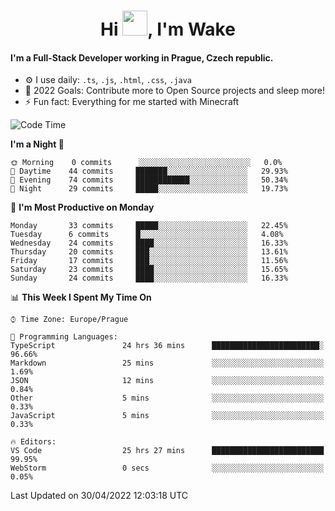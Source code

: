 <h1 align="center">Hi <img src="https://raw.githubusercontent.com/MrWakeCZ/MrWakeCZ/master/Hi.gif" width="40px" />, I'm Wake</h1>

#### I'm a Full-Stack Developer working in Prague, Czech republic.
- ⚙️ I use daily: `.ts`, `.js`, `.html`, `.css`, `.java`
- 🥅 2022 Goals: Contribute more to Open Source projects and sleep more!
- ⚡ Fun fact: Everything for me started with Minecraft

<!--START_SECTION:waka-->
![Code Time](http://img.shields.io/badge/Code%20Time-2%2C356%20hrs%2045%20mins-blue)

**I'm a Night 🦉** 

```text
🌞 Morning    0 commits      ░░░░░░░░░░░░░░░░░░░░░░░░░   0.0% 
🌆 Daytime    44 commits     ███████░░░░░░░░░░░░░░░░░░   29.93% 
🌃 Evening    74 commits     ████████████░░░░░░░░░░░░░   50.34% 
🌙 Night      29 commits     █████░░░░░░░░░░░░░░░░░░░░   19.73%

```
📅 **I'm Most Productive on Monday** 

```text
Monday       33 commits     █████░░░░░░░░░░░░░░░░░░░░   22.45% 
Tuesday      6 commits      █░░░░░░░░░░░░░░░░░░░░░░░░   4.08% 
Wednesday    24 commits     ████░░░░░░░░░░░░░░░░░░░░░   16.33% 
Thursday     20 commits     ███░░░░░░░░░░░░░░░░░░░░░░   13.61% 
Friday       17 commits     ███░░░░░░░░░░░░░░░░░░░░░░   11.56% 
Saturday     23 commits     ████░░░░░░░░░░░░░░░░░░░░░   15.65% 
Sunday       24 commits     ████░░░░░░░░░░░░░░░░░░░░░   16.33%

```


📊 **This Week I Spent My Time On** 

```text
⌚︎ Time Zone: Europe/Prague

💬 Programming Languages: 
TypeScript               24 hrs 36 mins      ████████████████████████░   96.66% 
Markdown                 25 mins             ░░░░░░░░░░░░░░░░░░░░░░░░░   1.69% 
JSON                     12 mins             ░░░░░░░░░░░░░░░░░░░░░░░░░   0.84% 
Other                    5 mins              ░░░░░░░░░░░░░░░░░░░░░░░░░   0.33% 
JavaScript               5 mins              ░░░░░░░░░░░░░░░░░░░░░░░░░   0.33%

🔥 Editors: 
VS Code                  25 hrs 27 mins      █████████████████████████   99.95% 
WebStorm                 0 secs              ░░░░░░░░░░░░░░░░░░░░░░░░░   0.05%

```


 Last Updated on 30/04/2022 12:03:18 UTC
<!--END_SECTION:waka-->
